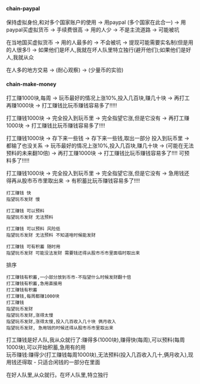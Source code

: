 
#### chain-paypal

保持虚拟身份,和对多个国家账户的使用 -> 用paypal (多个国家在此合一) -> 用paypal买虚拟货币 -> 手续费很高 -> 用的人少 -> 不是主流道路 -> 可能被坑

在当地国买虚拟货币 -> 用的人最多的 -> 不会被坑 -> 提现可能需要实名制(但是用的人很多!) -> 如果他们是坏人,我就在坏人队里特立独行(避开他们);如果他们是好人,我就从众

在人多的地方交易 -> (耐心观察) -> (少量币的实验)


#### chain-make-money

打工赚1000块,每周 -> 玩币最好的情况上涨10%,投入几百块,赚几十块 -> 再打工再赚1000块 -> 打工赚钱比玩币赚钱容易多了!!!!!

打工赚钱1000块 -> 完全投入到玩币里 -> 完全指望它涨,但是它没有 -> 再打工赚1000块 -> 打工赚钱比玩币赚钱容易多了!!!!

打工赚钱1000块 -> 存下来一些钱 -> 存下来一些钱,取出一部分 投入到玩币里 -> 都输了也没关系 -> 玩币最好的情况上涨10%,投入几百块,赚几十块 -> (可能在无法预料的未来翻10倍) -> 再打工赚1000块 -> 打工赚钱比玩币赚钱容易多了!!!! 可预料多了!!!!!

打工赚钱1000块 -> 完全投入到玩币里 -> 完全指望它涨,但是它没有 -> 急用钱还得再从股市币市里取出来 -> 有积蓄比玩币赚钱容易多了!!!!

```
打工赚钱 快
指望玩币发财 慢
```

```
打工赚钱 可以预料
指望玩币发财 无法预料
```

```
打工赚钱 可以预料 风险低
指望玩币发财 无法预料 不知道啥时候能发财
```

```
打工赚钱 可有积蓄 随时用
指望玩币发财 可能没法发财 需要钱还得从股市币市里面临时取出来
```

排序
```
打工赚钱有积蓄,一小部分放到币市-不指望什么时候发财翻十倍
打工赚钱有积蓄,急用直接用
打工赚钱有积蓄
打工赚钱,每周都赚1000块
打工赚钱
指望玩币发财
指望玩币发财,涨得太慢
指望玩币发财,涨得太慢,投入几百收入几十块 俩月收入
指望玩币发财, 急用钱的时候还得从股市币市里取出来
```
打工赚钱是好人队,我从众就行了:赚得多(1000块),赚得快(每周),可以预料(每周1000块),可以开始积蓄,急用有的用<br>
玩币赚钱:赚得少(打工赚钱每周1000块),无法预料(投入几百收入几十,俩月收入),现用钱还得取 - 只适合闲钱的一部分在里面

在好人队里,从众就行。在坏人队里,特立独行

